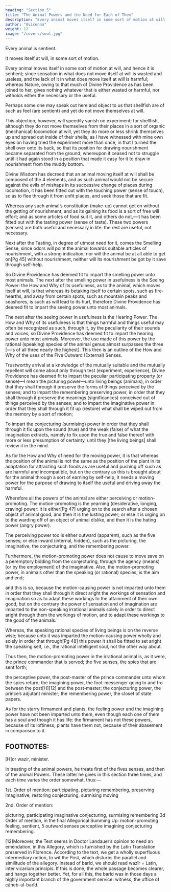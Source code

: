 ```yaml
---
heading: "Section 5"
title: "The Animal Powers and the Need for Each of Them"
description: "Every animal moves itself in some sort of motion at will, and hence it is sentient; since sensation in what does not move itself at will is wasted and useless, and the lack of it in what does move itself at will is harmful"
author: "Avicenna"
weight: 12
image: "/covers/soul.jpg"
---
```



<!-- Specification of the Animal Powers, and Mention of the Need there is for Each One of Them. -->

Every animal is sentient. 

It moves itself at will, in some sort of motion. 

Every animal moves itself in some sort of motion at will, and hence it is sentient; since sensation in what does not move itself at will is wasted and useless, and the lack of it in what does move itself at will is harmful; whereas Nature, owing to that much of Divine Providence as has been joined to her, gives nothing whatever that is either wasted or harmful, nor witholds either the necessary or the useful. 

Perhaps some one may speak out here and object to us that shellfish are of such as feel (are sentient) and yet do not move themselves at will. 

This objection, however, will speedily vanish on experiment; for shellfish, although they do not move themselves from their places in a sort of organic (mechanical) locomotion at will, yet they do more or less shrink themselves up and spread out inside of their shells, as I have witnessed with mine own eyes on having tried the experiment more than once, in that I turned the shell over onto its back, so that its position for drawing nourishment became separated from the ground; whereupon it ceased not to struggle until it had again stood in a position that made it easy for it to draw in nourishment from the muddy bottom.

<!-- And now that this has become surely certain for us, we shall further say: -->

Divine Wisdom has decreed that an animal moving itself at will shall be composed of the 4 elements, and as such animal would not be secure against the evils of mishaps in its successive change of places during locomotion, it has been fitted out with the touching power (sense of touch), so as to flee through it from unfit places, and seek those that are fit.

Whereas any such animal’s constitution (make-up) cannot get on without the getting of nourishment; and as its gaining its food is a sort of free will effort; and as some articles of food suit it, and others do not,—it has been fitted out with the tasting power (sense of taste). These two powers (senses) are both useful and necessary in life: the rest are useful, not necessary.

Next after the Tasting, in degree of utmost need for it, comes the Smelling Sense, since odors will point the animal towards suitable articles of nourishment, with a strong indication; nor will the animal be at all able to get on[Pg 45] without nourishment, neither will its nourishment be got by it save through self-help. 

So Divine Providence has deemed fit to impart the smelling power unto most animals. The next after the smelling power in usefulness is the Seeing Power: the How and Why of its usefulness, as to the animal, which moves itself at will, is that whereas its betaking itself to certain spots, such as fire-hearths, and away from certain spots, such as mountain peaks and seashores, is such as will lead to its hurt, therefore Divine Providence has deemed fit to impart the seeing power unto most animals. 

The next after the seeing power in usefulness is the Hearing Power. The How and Why of its usefulness is that things harmful and things useful may often be recognized as such, through it, by the peculiarity of their sounds and voices; so Divine Providence has deemed fit to impart the hearing power unto most animals. Moreover, the use made of this power by the rational (speaking) species of the animal genus almost surpasses the three [—is of all three nearly the highest]. This then is an outline of the How and Why of the uses of the Five Outward (External) Senses.

Trustworthy arrival at a knowledge of the mutually suitable and the mutually repellent will come about only through test (experiment, experience), Divine Providence has deemed fit to impart the peculiar participating property (or sense)—I mean the picturing power—unto living beings (animals), in order that they shall through it preserve the forms of things perceived by the senses; and to impart the remembering preserving power, in order that they shall through it preserve the meanings (significances) conceived out of things perceived by the senses; and to impart the imaginative power in order that they shall through it fit up (restore) what shall be wiped out from the memory by a sort of motion;

To impart the conjecturing (surmising) power in order that they shall through it fix upon the sound (true) and the weak (false) of what the imagination extracts, namely to fix upon the true and false thereof with more or less presumption of certainty, until they [the living beings] shall review it in the mind.

As for the How and Why of need for the moving power, it is that whereas the position of the animal is not the same as the position of the plant in its adaptation for attracting such foods as are useful and pushing off such as are harmful and incompatible, but on the contrary as this is brought about for the animal through a sort of earning by self-help, it needs a moving power for the purpose of drawing to itself the useful and driving away the harmful. 

Wherefore all the powers of the animal are either perceiving or motion-promoting. The motion-promoting is the yearning (desiderative, longing, craving) power: it is either[Pg 47] urging on to the search after a chosen object of animal good, and then it is the lusting power; or else it is urging on to the warding off of an object of animal dislike, and then it is the hating power (angry power).

The perceiving power too is either outward (apparent), such as the five senses; or else inward (internal, hidden), such as the picturing, the imaginative, the conjecturing, and the remembering power.

Furthermore, the motion-promoting power does not cause to move save on a peremptory bidding from the conjecturing, through the agency (means) [or by the employment] of the imaginative. Also, the motion-promoting power, in animals other than the speaking (or rational) species, is the aim and end; 

and this is so, because the motion-causing power is not imparted unto them in order that they shall through it direct aright the workings of sensation and imagination so as to adapt these workings to the attainment of their own good, but on the contrary the power of sensation and of imagination are imparted to the non-speaking irrational animals solely in order to direct aright through them the workings of motion, and to adapt these workings to the good of the animals. 

Whereas, the speaking rational species of living beings is on the reverse wise; because unto it was imparted the motion-causing power wholly and solely in order that through[Pg 48] this power it shall be fitted to set aright the speaking self, i.e., the rational intelligent soul, not the other way about.

Thus then, the motion-promoting power in the irrational animal is, as it were, the prince commander that is served; the five senses, the spies that are sent forth; 

the perceptive power, the post-master of the prince commander unto whom the spies return; the imagining power, the foot-messenger going to and fro between the post[H][12] and the post-master; the conjecturing power, the prince’s adjutant minister; the remembering power, the closet of state papers.

As for the starry firmament and plants, the feeling power and the imagining power have not been imparted unto them, even though each one of them has a soul and though it has life: the firmament has not these powers, because of its loftiness; plants have them not, because of their abasement in comparison to it.


## FOOTNOTES:

[H]or wazir, minister.

In treating of the animal powers, he treats first of the fives senses, and then of the animal Powers. These latter he gives in this section three times, and each time varies the order somewhat, thus:—

1st. Order of mention:
participating, picturing
remembering, preserving
imaginative, restoring
conjecturing, surmising
moving

2nd. Order of mention: 

picturing, participating imaginative
conjecturing, surmising remembering
3d Order of mention, in the final Allegorical Summing Up:
motion-promoting feeling, sentient, 5 outward senses
perceptive imagining conjecturing remembering.

[12]Moreover, the Text seems in Doctor Landauer’s opinion to need an emendation, in this Allegory, which is furnished by the Latin Translation preserved in Florence. According to the text, we get a wholly superfluous intermediary notion, to wit the Post, which disturbs the parallel and similitude of the allegory. Instead of barîd, we should read wazîr = Latin, inter vicarium principis. If this is done, the whole passage becomes clearer, and hangs together better. Yet, for all this, the barîd was in those days a highly important branch of the government service: witness, the office of câheb-ul-barîd.



